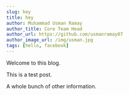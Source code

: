 ```yaml
---
slug: hey
title: hey
author: Muhammad Usman Ramay
author_title: Core Team Head
author_url: https://github.com/usmanramay07
author_image_url: /img/usman.jpg
tags: [hello, facebook]
---
```


Welcome to this blog.

<!--truncate-->

This is a test post.

A whole bunch of other information.
